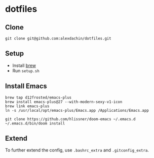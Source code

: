 # dotfiles

## Clone

```
git clone git@github.com:alexdachin/dotfiles.git
```

## Setup
- Install [brew](https://brew.sh)
- Run `setup.sh`

## Install Emacs

```
brew tap d12frosted/emacs-plus
brew install emacs-plus@27 --with-modern-sexy-v1-icon
brew link emacs-plus
ln -s /usr/local/opt/emacs-plus/Emacs.app /Applications/Emacs.app

git clone https://github.com/hlissner/doom-emacs ~/.emacs.d
~/.emacs.d/bin/doom install
```

## Extend
To further extend the config, use `.bashrc_extra` and `.gitconfig_extra`.
